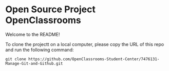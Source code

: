# Open Source Project OpenClassrooms

Welcome to the README!

To clone the projectt on a local computer, please copy the URL of this repo and run the following command:  

`git clone https://github.com/OpenClassrooms-Student-Center/7476131-Manage-Git-and-Github.git`



